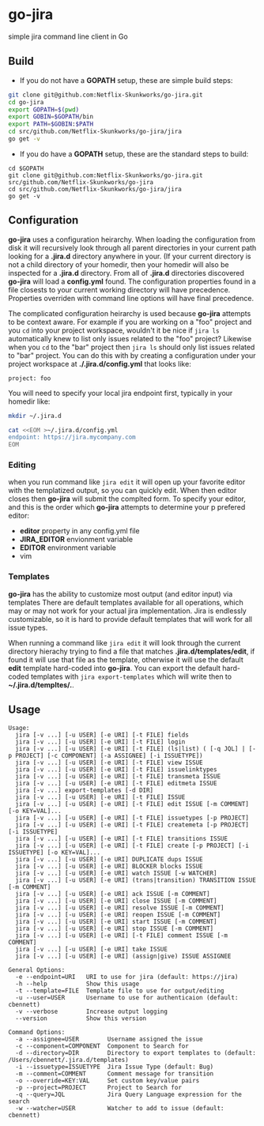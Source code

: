 # go-jira
simple jira command line client in Go

## Build


*  If you do not have a **GOPATH** setup, these are simple build steps:

```bash
git clone git@github.com:Netflix-Skunkworks/go-jira.git
cd go-jira
export GOPATH=$(pwd)
export GOBIN=$GOPATH/bin
export PATH=$GOBIN:$PATH
cd src/github.com/Netflix-Skunkworks/go-jira/jira
go get -v
```

* If you do have a **GOPATH** setup, these are the standard steps to build:

```
cd $GOPATH
git clone git@github.com:Netflix-Skunkworks/go-jira.git src/github.com/Netflix-Skunkworks/go-jira
cd src/github.com/Netflix-Skunkworks/go-jira/jira
go get -v
```

## Configuration

**go-jira** uses a configuration heirarchy.  When loading the configuration from disk it will recursively look through
all parent directories in your current  path looking for a **.jira.d** directory anywhere in your.  (If your current directory is not
a child directory of your homedir, then your homedir will also be inspected for a **.jira.d** directory.  From all of **.jira.d** directories
discovered **go-jira** will load a **config.yml** found.  The configuration properties found in a file closests to your current working directory
will have precedence.  Properties overriden with command line options will have final precedence.

The complicated configuration heirarchy is used because **go-jira** attempts to be context aware.  For example if you are working on a "foo" project and 
you `cd` into your project workspace, wouldn't it be nice if `jira ls` automatically knew to list only issues related to the "foo" project?  Likewise when you
`cd` to the "bar" project then `jira ls` should only list issues related to "bar" project.  You can do this with by creating a configuration under your project
workspace at **./.jira.d/config.yml** that looks like:

```
project: foo
```

You will need to specify your local jira endpoint first, typically in your homedir like:

```bash
mkdir ~/.jira.d

cat <<EOM >~/.jira.d/config.yml
endpoint: https://jira.mycompany.com
EOM
```

### Editing

when you run command like `jira edit` it will open up your favorite editor with the templatized output, so you can quickly edit.  When then editor
closes then **go-jira** will submit the complted form.  To specify your editor, and this is the order which **go-jira** attempts to determine your p
prefered editor:

* **editor** property in any config.yml file
* **JIRA_EDITOR** envionment variable
* **EDITOR** environment variable
* vim

### Templates

**go-jira** has the ability to customize most output (and editor input) via templates  There are default templates available for all operations,
which may or may not work for your actual jira implementation.  Jira is endlessly customizable, so it is hard to provide default templates
that will work for all issue types.

When running a command like `jira edit` it will look through the current directory hierachy trying to find a file that matches **.jira.d/templates/edit**,
if found it will use that file as the template, otherwise it will use the default **edit** template hard-coded into **go-jira**.  You can export the default
hard-coded templates with `jira export-templates` which will write then to **~/.jira.d/templtes/.**.

## Usage

```
Usage:
  jira [-v ...] [-u USER] [-e URI] [-t FILE] fields
  jira [-v ...] [-u USER] [-e URI] [-t FILE] login
  jira [-v ...] [-u USER] [-e URI] [-t FILE] (ls|list) ( [-q JQL] | [-p PROJECT] [-c COMPONENT] [-a ASSIGNEE] [-i ISSUETYPE]) 
  jira [-v ...] [-u USER] [-e URI] [-t FILE] view ISSUE
  jira [-v ...] [-u USER] [-e URI] [-t FILE] issuelinktypes
  jira [-v ...] [-u USER] [-e URI] [-t FILE] transmeta ISSUE
  jira [-v ...] [-u USER] [-e URI] [-t FILE] editmeta ISSUE
  jira [-v ...] export-templates [-d DIR]
  jira [-v ...] [-u USER] [-e URI] [-t FILE] ISSUE
  jira [-v ...] [-u USER] [-e URI] [-t FILE] edit ISSUE [-m COMMENT] [-o KEY=VAL]...
  jira [-v ...] [-u USER] [-e URI] [-t FILE] issuetypes [-p PROJECT] 
  jira [-v ...] [-u USER] [-e URI] [-t FILE] createmeta [-p PROJECT] [-i ISSUETYPE] 
  jira [-v ...] [-u USER] [-e URI] [-t FILE] transitions ISSUE
  jira [-v ...] [-u USER] [-e URI] [-t FILE] create [-p PROJECT] [-i ISSUETYPE] [-o KEY=VAL]...
  jira [-v ...] [-u USER] [-e URI] DUPLICATE dups ISSUE
  jira [-v ...] [-u USER] [-e URI] BLOCKER blocks ISSUE
  jira [-v ...] [-u USER] [-e URI] watch ISSUE [-w WATCHER]
  jira [-v ...] [-u USER] [-e URI] (trans|transition) TRANSITION ISSUE [-m COMMENT]
  jira [-v ...] [-u USER] [-e URI] ack ISSUE [-m COMMENT]
  jira [-v ...] [-u USER] [-e URI] close ISSUE [-m COMMENT]
  jira [-v ...] [-u USER] [-e URI] resolve ISSUE [-m COMMENT]
  jira [-v ...] [-u USER] [-e URI] reopen ISSUE [-m COMMENT]
  jira [-v ...] [-u USER] [-e URI] start ISSUE [-m COMMENT]
  jira [-v ...] [-u USER] [-e URI] stop ISSUE [-m COMMENT]
  jira [-v ...] [-u USER] [-e URI] [-t FILE] comment ISSUE [-m COMMENT]
  jira [-v ...] [-u USER] [-e URI] take ISSUE
  jira [-v ...] [-u USER] [-e URI] (assign|give) ISSUE ASSIGNEE

General Options:
  -e --endpoint=URI   URI to use for jira (default: https://jira)
  -h --help           Show this usage
  -t --template=FILE  Template file to use for output/editing
  -u --user=USER      Username to use for authenticaion (default: cbennett)
  -v --verbose        Increase output logging
  --version           Show this version

Command Options:
  -a --assignee=USER        Username assigned the issue
  -c --component=COMPONENT  Component to Search for
  -d --directory=DIR        Directory to export templates to (default: /Users/cbennett/.jira.d/templates)
  -i --issuetype=ISSUETYPE  Jira Issue Type (default: Bug)
  -m --comment=COMMENT      Comment message for transition
  -o --override=KEY:VAL     Set custom key/value pairs
  -p --project=PROJECT      Project to Search for
  -q --query=JQL            Jira Query Language expression for the search
  -w --watcher=USER         Watcher to add to issue (default: cbennett)
```